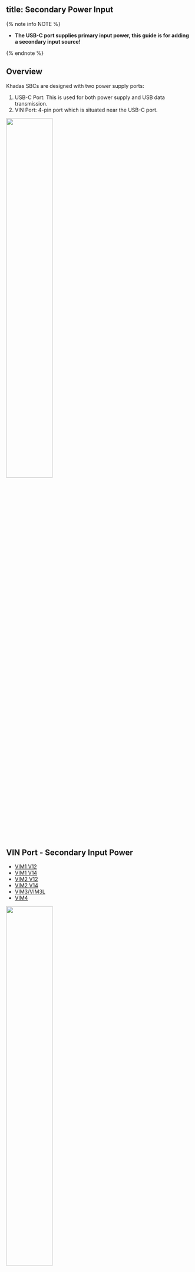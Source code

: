 title: Secondary Power Input
---

{% note info NOTE %}

* **The USB-C port supplies primary input power, this guide is for adding a secondary input source!**

{% endnote %}

## Overview
Khadas SBCs are designed with two power supply ports:

1. USB-C Port: This is used for both power supply and USB data transmission.
2. VIN Port: 4-pin port which is situated near the USB-C port.

<img src="/linux/images/vim3/ext_usbc.png" width="50%" height="50%" >

## VIN Port - Secondary Input Power

<ul class="nav nav-tabs" id="myTab" role="tablist">
  <li class="nav-item" role="presentation">
    <a class="nav-link active" id="vim1v12-tab" data-toggle="tab" href="#vim1v12" role="tab" aria-controls="vim1v12" aria-selected="true">VIM1 V12</a>
  </li>
  <li class="nav-item" role="presentation">
    <a class="nav-link" id="vim1v14-tab" data-toggle="tab" href="#vim1v14" role="tab" aria-controls="vim1v14" aria-selected="false">VIM1 V14</a>
  </li>
  <li class="nav-item" role="presentation">
    <a class="nav-link" id="vim2v12-tab" data-toggle="tab" href="#vim2v12" role="tab" aria-controls="vim2v12" aria-selected="false">VIM2 V12</a>
  </li>
  <li class="nav-item" role="presentation">
    <a class="nav-link" id="vim2v14-tab" data-toggle="tab" href="#vim2v14" role="tab" aria-controls="vim2v14" aria-selected="false">VIM2 V14</a>
  </li>
  <li class="nav-item" role="presentation">
    <a class="nav-link" id="vim3-tab" data-toggle="tab" href="#vim3" role="tab" aria-controls="vim3" aria-selected="false">VIM3/VIM3L</a>
  </li>
  <li class="nav-item" role="presentation">
    <a class="nav-link" id="vim4-tab" data-toggle="tab" href="#vim4" role="tab" aria-controls="vim4" aria-selected="true">VIM4</a>
  </li>
</ul>
<div class="tab-content" id="myTabContent">
<div class="tab-pane fade show active" id="vim1v12" role="tabpanel" aria-labelledby="vim1v12-tab">

<img src="/linux/images/vim1/vim1_v12_ext.png" width="50%" height="50%" >

The VIN port is a 4-pin 1.25mm port.

The voltage range is from 0 ~ 5V.

</div>
<div class="tab-pane fade" id="vim1v14" role="tabpanel" aria-labelledby="vim1v14-tab">

<img src="/linux/images/vim1/vim1_v14_ext.png" width="50%" height="50%" >

The VIN "jack" on the SBC is the [Molex 78171](https://www.molex.com/molex/products/datasheet.jsp?part=active/0781710004_PCB_HEADERS.xml&channel=Products&Lang=en-US).
And the corresponding VIN "plug" is [Molex 78172](https://www.molex.com/molex/products/datasheet.jsp?part=active/0781720004_CRIMP_HOUSINGS.xml).

Pin-1 is marked with a triangle. Pin-1 and pin-2 are positive, Pin-3 and Pin-4 are negative.

The voltage range is 0 ~ 5V.

</div>
<div class="tab-pane fade" id="vim2v12" role="tabpanel" aria-labelledby="vim2v12-tab">

<img src="/linux/images/vim2/vim2_v12_ext.png" width="50%" height="50%" >

The voltage range is 0 ~ 5V.

</div>
<div class="tab-pane fade" id="vim2v14" role="tabpanel" aria-labelledby="vim2v14-tab">

<img src="/linux/images/vim2/vim2_v14_ext.png" width="50%" height="50%" >

The voltage range is 0 ~ 5V.

</div>
<div class="tab-pane fade" id="vim3" role="tabpanel" aria-labelledby="vim3-tab">

<img src="/linux/images/vim3/vim3_v12_ext.png" width="50%" height="50%" >

The VIN "jack" on the SBC is the [Molex 78171](https://www.molex.com/molex/products/datasheet.jsp?part=active/0781710004_PCB_HEADERS.xml&channel=Products&Lang=en-US).
And the corresponding VIN "plug" is [Molex 78172](https://www.molex.com/molex/products/datasheet.jsp?part=active/0781720004_CRIMP_HOUSINGS.xml).

Pin-1 is marked with a triangle. Pin-1 and pin-2 are positive, Pin-3 and Pin-4 are negative.

The voltage range is 0 ~ 20V.

</div>
<div class="tab-pane fade" id="vim4" role="tabpanel" aria-labelledby="vim4-tab">

<img src="/linux/images/vim4/vim4_v11_ext.png" width="50%" height="50%" >

The VIN "jack" on the SBC is the [Molex 78171](https://www.molex.com/molex/products/datasheet.jsp?part=active/0781710004_PCB_HEADERS.xml&channel=Products&Lang=en-US).
And the corresponding VIN "plug" is [Molex 78172](https://www.molex.com/molex/products/datasheet.jsp?part=active/0781720004_CRIMP_HOUSINGS.xml).

Pin-1 is marked with a triangle. Pin-1 and pin-2 are positive, Pin-3 and Pin-4 are negative.

The voltage range is 0 ~ 20V.

</div>
</div>                                                                                                                                                

{% note info Tips %}

You can purchase a VIN to VIN cable from [Khadas Shop](https://www.khadas.com/product-page/vin-to-vin-cable).

{% endnote %}

## See Also
* [Interfaces Description](Hardware.html#VIM1-Interfaces)
* [Khadas Shop - VIN to VIN Cable](https://www.khadas.com/product-page/vin-to-vin-cable)
